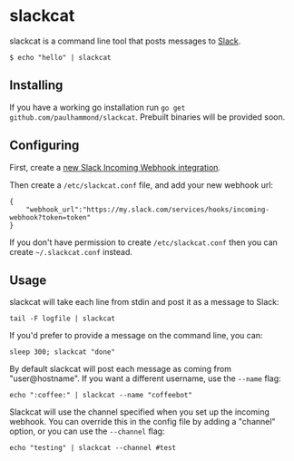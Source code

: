 # slackcat

slackcat is a command line tool that posts messages to [Slack].

    $ echo "hello" | slackcat

## Installing

If you have a working go installation run `go get github.com/paulhammond/slackcat`. Prebuilt binaries will be provided soon.

## Configuring

First, create a [new Slack Incoming Webhook integration][new-webhook].

Then create a `/etc/slackcat.conf` file, and add your new webhook url:

    {
        "webhook_url":"https://my.slack.com/services/hooks/incoming-webhook?token=token"
    }

If you don't have permission to create `/etc/slackcat.conf` then you can create `~/.slackcat.conf` instead.

## Usage

slackcat will take each line from stdin and post it as a message to Slack:

    tail -F logfile | slackcat

If you'd prefer to provide a message on the command line, you can:

    sleep 300; slackcat "done"

By default slackcat will post each message as coming from "user@hostname". If you want a different username, use the `--name` flag:

    echo ":coffee:" | slackcat --name "coffeebot"

Slackcat will use the channel specified when you set up the incoming webhook. You can override this in the config file by adding a "channel" option, or you can use the `--channel` flag:

    echo "testing" | slackcat --channel #test



[Slack]: http://slack.com/
[new-webhook]: https://my.slack.com/services/new/incoming-webhook
